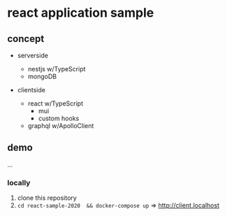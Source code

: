# react application sample

## concept

- serverside
  - nestjs w/TypeScript
  - mongoDB

- clientside
  - react w/TypeScript
    - mui
    - custom hooks
  - graphql w/ApolloClient

## demo

...

### locally
1. clone this repository
2. `cd react-sample-2020  && docker-compose up` => http://client.localhost
